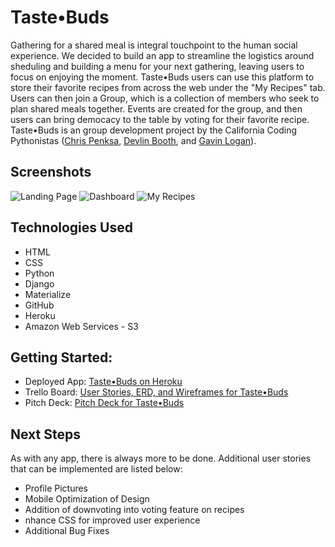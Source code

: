 # Taste•Buds
Gathering for a shared meal is integral touchpoint to the human social experience. We decided to build an app to streamline the logistics around sheduling and building a menu for your next gathering, leaving users to focus on enjoying the moment. 
Taste•Buds users can use this platform to store their favorite recipes from across the web under the "My Recipes" tab. Users can then join a Group, which is a collection of members who seek to plan shared meals together. Events are created for the group, and then users can bring democacy to the table by voting for their favorite recipe.
Taste•Buds is an group development project by the California Coding Pythonistas ([Chris Penksa](https://github.com/cjpen), [Devlin Booth](https://github.com/adevlinb), and [Gavin Logan](https://github.com/Raconic)).

## Screenshots
![Landing Page](https://i.imgur.com/JMWj0Hd.png)
![Dashboard](https://i.imgur.com/9fc0rJT.png)
![My Recipes](https://i.imgur.com/2YKdcGM.png)


## Technologies Used

* HTML
* CSS
* Python
* Django
* Materialize
* GitHub
* Heroku
* Amazon Web Services - S3

## Getting Started:
* Deployed App: [Taste•Buds on Heroku](https://taste--buds.herokuapp.com/)
* Trello Board: [User Stories, ERD, and Wireframes for Taste•Buds](https://trello.com/b/WeQX8Q34/project-3-chris-dev-gavin)
* Pitch Deck: [Pitch Deck for Taste•Buds](https://docs.google.com/presentation/d/1-OkVuCbA1mxGEotwqymSPxT0iRdhwywnUiN4Bp3qXAo/edit?usp=sharing)

## Next Steps
As with any app, there is always more to be done. Additional user stories that can be implemented are listed below:
* Profile Pictures
* Mobile Optimization of Design
* Addition of downvoting into voting feature on recipes
* nhance CSS for improved user experience
* Additional Bug Fixes

